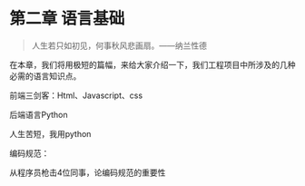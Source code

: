 # 第二章 语言基础

> 人生若只如初见，何事秋风悲画扇。——纳兰性德

在本章，我们将用极短的篇幅，来给大家介绍一下，我们工程项目中所涉及的几种必需的语言知识点。

前端三剑客：Html、Javascript、css

后端语言Python

人生苦短，我用python

编码规范：

从程序员枪击4位同事，论编码规范的重要性